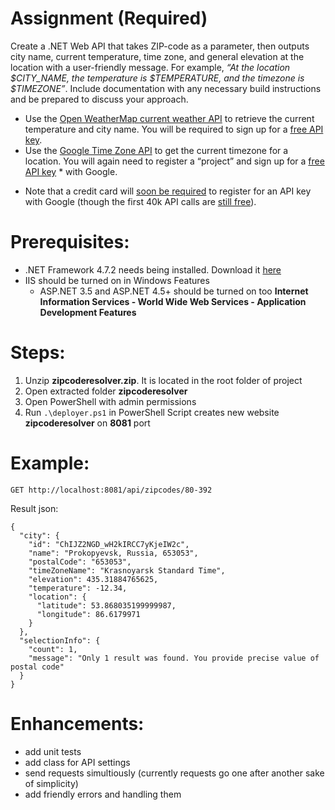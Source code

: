 # Assignment (Required)

Create a .NET Web API that takes ZIP-code as a parameter, then outputs city name, current temperature, time zone, and general elevation at the location with a user-friendly message. For example, *“At the location $CITY_NAME, the temperature is $TEMPERATURE, and the timezone is $TIMEZONE”*. Include documentation with any necessary build instructions and be prepared to discuss your approach.

- Use the [Open WeatherMap current weather API](https://openweathermap.org/api) to retrieve the current temperature and city name. You will be required to sign up for a [free API key](https://openweathermap.org/appid).
- Use the [Google Time Zone API](https://developers.google.com/maps/documentation/timezone/start?hl=en_US) to get the current timezone for a location. You will again need to register a “project” and sign up for a [free API key](https://developers.google.com/maps/documentation/timezone/get-api-key) * with Google.

* Note that a credit card will [soon be required](https://cloud.google.com/maps-platform/user-guide/?_ga=2.15384382.901596364.1527268232-1880365229.1525881538) to register for an API key with Google (though the first 40k API calls are [still free](https://cloud.google.com/maps-platform/pricing/sheet/)).

# Prerequisites:

- .NET Framework 4.7.2 needs being installed. Download it [here](https://dotnet.microsoft.com/download/dotnet-framework/thank-you/net472-developer-pack-offline-installer)
- IIS should be turned on in Windows Features
    - ASP.NET 3.5 and ASP.NET 4.5+ should be turned on too
        **Internet Information Services - World Wide Web Services - Application Development Features**

# Steps:
1. Unzip **zipcoderesolver.zip**. It is located in the root folder of project
2. Open extracted folder **zipcoderesolver**
3. Open PowerShell with admin permissions
3. Run `.\deployer.ps1` in PowerShell
    Script creates new website **zipcoderesolver** on **8081** port

# Example:

```
GET http://localhost:8081/api/zipcodes/80-392
```

Result json:
```
{
  "city": {
    "id": "ChIJZ2NGD_wH2kIRCC7yKjeIW2c",
    "name": "Prokopyevsk, Russia, 653053",
    "postalCode": "653053",
    "timeZoneName": "Krasnoyarsk Standard Time",
    "elevation": 435.31884765625,
    "temperature": -12.34,
    "location": {
      "latitude": 53.868035199999987,
      "longitude": 86.6179971
    }
  },
  "selectionInfo": {
    "count": 1,
    "message": "Only 1 result was found. You provide precise value of postal code"
  }
}
```

# Enhancements:
- add unit tests
- add class for API settings
- send requests simultiously (currently requests go one after another sake of simplicity)
- add friendly errors and handling them 